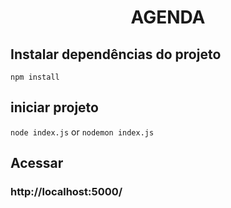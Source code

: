 <h1 align="center"> AGENDA </h1>

## Instalar dependências do projeto
`npm install`

## iniciar projeto
`node index.js` or `nodemon index.js`

## Acessar 
### http://localhost:5000/

